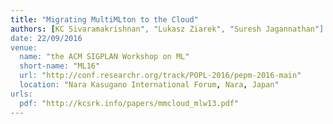 ```yaml
---
title: "Migrating MultiMLton to the Cloud"
authors: [KC Sivaramakrishnan", "Lukasz Ziarek", "Suresh Jagannathan"]
date: 22/09/2016
venue:
  name: "the ACM SIGPLAN Workshop on ML"
  short-name: "ML16"
  url: "http://conf.researchr.org/track/POPL-2016/pepm-2016-main"
  location: "Nara Kasugano International Forum, Nara, Japan"
urls:
  pdf: "http://kcsrk.info/papers/mmcloud_mlw13.pdf"
---
```

